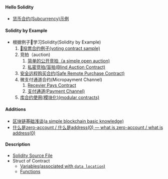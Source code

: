 #### Hello Solidity
- [货币合约(Subcurrency)示例](SolidityByExample/subcurrency-sample.sol)

#### Solidity by Example
- 根据例子🌰学习Solidity(Solidity by Example)
  1. [🌰投票合约例子(voting contract sample)](SolidityByExample/voting-sample.sol)
  2. 竞拍（auction)
     1. [简单的公开竞拍（a simple open auction)](SolidityByExample/simple-open-auction.sol)
     2. [私密竞拍/盲拍(Blind Auction Contract)](SolidityByExample/blind-auction.sol)
  3. [安全远程购买合约(Safe Remote Purchase Contract)](SolidityByExample/safe-remote-purchase.sol)
  4. 微支付通道合约(Micropayment Channel)
     1. [Recevier Pays Contract](SolidityByExample/Micropayment/receiver-pays.sol)
     2. [支付通道(Payment Channel)](SolidityByExample/Micropayment/simple-payment-channel.sol)
  5. [库合约使用(模块化)(modular contracts)](SolidityByExample/modular-contracts-sample.sol)

#### Additions
- [区块链基础浅谈(a simple blockchain basic knowledge)](Additions/BlockchainBasics.md)
- [什么是zero-account / 什么是address(0) — what is zero-account / what is address(0)](Additions/WhatIsZeroAccount.md)

#### Description
- [Solidity Source File](./SolidityDescription/SoliditySourceFile.md)
- Struct of Contract
  - [Variables(associated with `data location`)](SolidityDescription/ContractStruct/StateVariables.md)
  - [Functions](SolidityDescription/ContractStruct/Functions.md)
